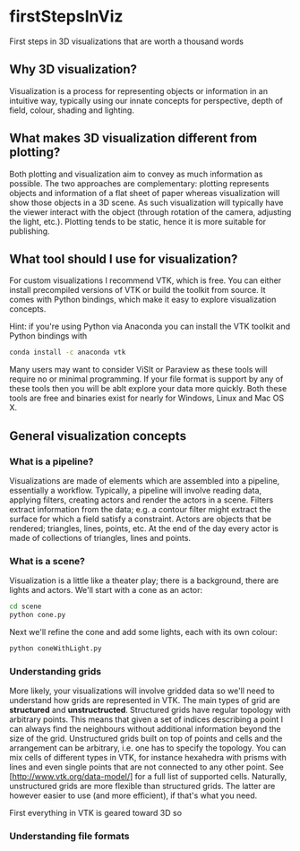 # firstStepsInViz

First steps in 3D visualizations that are worth a thousand words

## Why 3D visualization?

Visualization is a process for representing objects or information in an intuitive way, typically 
using our innate concepts for perspective, depth of field, colour, shading and lighting. 

## What makes 3D visualization different from plotting?

Both plotting and visualization aim to convey as much information as possible. The two approaches 
are complementary: plotting represents objects and information of a flat sheet of paper whereas 
visualization will show those objects in a 3D scene. As such visualization will typically have the 
viewer interact with the object (through rotation of the camera, adjusting the light, etc.). Plotting
tends to be static, hence it is more suitable for publishing.

## What tool should I use for visualization?

For custom visualizations I recommend VTK, which is free. You can either install precompiled versions
of VTK or build the toolkit from source. It comes with Python bindings, which make it easy to explore
visualization concepts.

Hint: if you're using Python via Anaconda you can install the VTK toolkit and Python bindings with
```bash
conda install -c anaconda vtk
```

Many users may want to consider ViSIt or Paraview as these tools will require no or minimal programming. 
If your file format is support by any of these tools then you will be ablt explore your data more 
quickly. Both these tools are free and binaries exist for nearly for Windows, Linux and Mac OS X. 

## General visualization concepts

### What is a pipeline?

Visualizations are made of elements which are assembled into a pipeline, essentially a workflow. 
Typically, a pipeline will involve reading data, applying filters, creating actors and render the
actors in a scene. Filters extract information from the data; e.g. a contour filter might extract 
the surface for which a field satisfy a constraint. Actors are objects that be rendered; triangles, 
lines, points, etc. At the end of the day every actor is made of collections of triangles, lines and 
points.

### What is a scene?

Visualization is a little like a theater play; there is a background, there are lights and actors. We'll start 
with a cone as an actor:
```bash
cd scene
python cone.py
```

Next we'll refine the cone and add some lights, each with its own colour:
```bash
python coneWithLight.py
```

### Understanding grids

More likely, your visualizations will involve gridded data so we'll need to understand how grids 
are represented in VTK. The main types of grid are __structured__ and __unstructructed__. Structured 
grids have regular topology with arbitrary points. This means that given a set of indices describing 
a point I can always find the neighbours without additional information beyond the size of the grid. 
Unstructured grids built on top of points and cells and the arrangement can be arbitrary, i.e. one 
has to specify the topology. You can mix cells of different types in VTK, for instance hexahedra with
prisms with lines and even single points that are not connected to any other point. See [http://www.vtk.org/data-model/]
for a full list of supported cells. Naturally, unstructured grids are more flexible than structured grids.
The latter are however easier to use (and more efficient), if that's what you need.



First everything in VTK is geared toward 3D so 



### Understanding file formats
